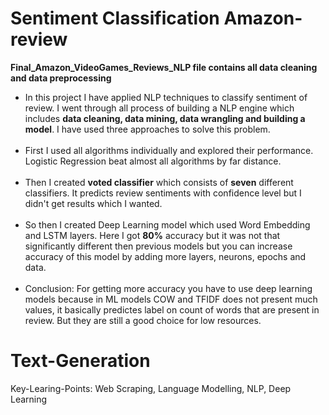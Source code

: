 # Sentiment Classification Amazon-review

<b> Final_Amazon_VideoGames_Reviews_NLP file contains all data cleaning and data preprocessing </b>

<ul><li>
In this project I have applied NLP techniques to classify sentiment of review. I went through all process of building a NLP engine which includes <b>data cleaning, data mining, data wrangling and building a model</b>. I have used three approaches to solve this problem.</li><br><li>
First I used all algorithms individually and explored their performance. Logistic Regression beat almost all algorithms by far distance.</li><br><li>
Then I created <b>voted classifier</b> which consists of <b>seven</b> different classifiers. It predicts review sentiments with confidence level but I didn't get results which I wanted.</li><br><li>
So then I created Deep Learning model which used Word Embedding and LSTM layers. Here I got <b>80%</b> accuracy but it was not that significantly different then previous models but you can increase accuracy of this model by adding more layers, neurons, epochs and data.</li><br>

<li>Conclusion:
For getting more accuracy you have to use deep learning models because in ML models COW and TFIDF does not present much values, it basically predictes label on count of words that are present in review. But they are still a good choice for low resources.<br>
</li></ul>

# Text-Generation

Key-Learing-Points: Web Scraping, Language Modelling, NLP, Deep Learning
